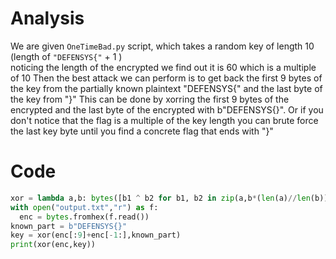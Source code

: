 #  Analysis
We are given `OneTimeBad.py` script, which takes a random key of length 10 (length of `"DEFENSYS{"`  + 1 )  
noticing the length of the encrypted we find out it is 60 which is a multiple of 10 
Then the best attack we can perform is to get back the first 9 bytes of the key from the partially known plaintext  "DEFENSYS{" and the last byte of the key from "}"
This can be done by xorring the first 9 bytes of the encrypted  and the last byte of the encrypted with b"DEFENSYS{}".
Or if you don't notice that the flag is a multiple of the key length you can brute force the last key byte until you find a concrete flag that ends with "}"

# Code
```py
xor = lambda a,b: bytes([b1 ^ b2 for b1, b2 in zip(a,b*(len(a)//len(b)))])
with open("output.txt","r") as f:
  enc = bytes.fromhex(f.read())
known_part = b"DEFENSYS{}"
key = xor(enc[:9]+enc[-1:],known_part)
print(xor(enc,key))
```
